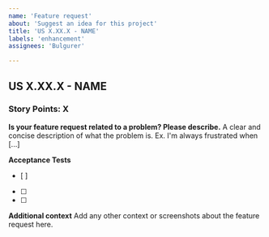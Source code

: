```yaml
---
name: 'Feature request'
about: 'Suggest an idea for this project'
title: 'US X.XX.X - NAME'
labels: 'enhancement'
assignees: 'Bulgurer'

---
```


<h2>US X.XX.X - NAME</h2>
<h3>Story Points: X</h3>

**Is your feature request related to a problem? Please describe.**
A clear and concise description of what the problem is. Ex. I'm always frustrated when [...]

**Acceptance Tests**
- [ ]
- [ ]
- [ ]

**Additional context**
Add any other context or screenshots about the feature request here.

